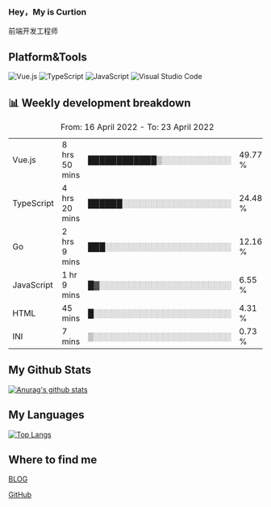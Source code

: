 ### Hey，My is Curtion
前端开发工程师
## Platform&Tools

![Vue.js](https://img.shields.io/badge/-Vue.js-4FC08D?style=flat-square&logo=Vue.js&logoColor=white)
![TypeScript](https://img.shields.io/badge/-TypeScript-007ACC?style=flat-square&logo=typescript&logoColor=white)
![JavaScript](https://img.shields.io/badge/-JavaScript-F7DF1E?style=flat-square&logo=javascript&logoColor=black)
![Visual Studio Code](https://img.shields.io/badge/-VSCode-007ACC?style=flat-square&logo=Visual-Studio-Code&logoColor=white)

## 📊 Weekly development breakdown

<!--START_SECTION:waka-->

<table><caption>From: 16 April 2022 - To: 23 April 2022</caption><tr><td>Vue.js</td><td>8 hrs 50 mins</td><td>████████████▒░░░░░░░░░░░░</td><td>49.77 %</td></tr><tr><td>TypeScript</td><td>4 hrs 20 mins</td><td>██████░░░░░░░░░░░░░░░░░░░</td><td>24.48 %</td></tr><tr><td>Go</td><td>2 hrs 9 mins</td><td>███░░░░░░░░░░░░░░░░░░░░░░</td><td>12.16 %</td></tr><tr><td>JavaScript</td><td>1 hr 9 mins</td><td>█▓░░░░░░░░░░░░░░░░░░░░░░░</td><td>6.55 %</td></tr><tr><td>HTML</td><td>45 mins</td><td>█░░░░░░░░░░░░░░░░░░░░░░░░</td><td>4.31 %</td></tr><tr><td>INI</td><td>7 mins</td><td>▒░░░░░░░░░░░░░░░░░░░░░░░░</td><td>0.73 %</td></tr></table>

<!--END_SECTION:waka-->

## My Github Stats

[![Anurag's github stats](https://github-readme-stats.vercel.app/api?username=curtion&count_private=true&show_icons=true&theme=onedark)](https://github.com/anuraghazra/github-readme-stats)

## My Languages

[![Top Langs](https://github-readme-stats.vercel.app/api/top-langs/?username=curtion&layout=compact)](https://github.com/anuraghazra/github-readme-stats)

## Where to find me

[BLOG](https://blog.3gxk.net)

[GitHub](https://github.com/Curtion)
